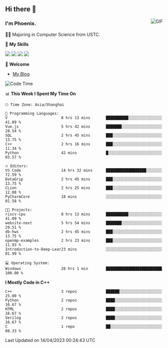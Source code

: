 ## Hi there 👋
<img align="right" alt="GIF" src="https://raw.githubusercontent.com/JoeyBling/JoeyBling/master/pic/pusheencode.gif" />

### I'm Phoenix.

👨‍🎓 Majoring in Computer Science from USTC.

🌟 **My Skills**

![](https://img.shields.io/badge/-Python-3e74a2?style=flat-square&logo=Python&logoColor=fff)
![](https://img.shields.io/badge/-C++-9f62a5?style=flat&logo=cplusplus&logoColor=white)
![](https://img.shields.io/badge/-Linux-185886?style=flat-square&logo=Linux&logoColor=fff)
![](https://img.shields.io/badge/-Rust-ff4136?style=flat-square&logo=Rust&logoColor=fff)

💬 **Welcome**

- [My Blog](https://ysy-phoenix.github.io/)

<!--START_SECTION:waka-->
![Code Time](http://img.shields.io/badge/Code%20Time-76%20hrs%2029%20mins-blue)

📊 **This Week I Spent My Time On** 

```text
🕑︎ Time Zone: Asia/Shanghai

💬 Programming Languages: 
V                        8 hrs 13 mins       ██████████░░░░░░░░░░░░░░░   41.09 % 
Vue.js                   5 hrs 42 mins       ███████░░░░░░░░░░░░░░░░░░   28.54 % 
SQL                      2 hrs 45 mins       ███░░░░░░░░░░░░░░░░░░░░░░   13.75 % 
C++                      2 hrs 16 mins       ███░░░░░░░░░░░░░░░░░░░░░░   11.34 % 
Python                   42 mins             █░░░░░░░░░░░░░░░░░░░░░░░░   03.57 % 

🔥 Editors: 
VS Code                  14 hrs 32 mins      ██████████████████░░░░░░░   72.59 % 
DataGrip                 2 hrs 45 mins       ███░░░░░░░░░░░░░░░░░░░░░░   13.75 % 
CLion                    2 hrs 25 mins       ███░░░░░░░░░░░░░░░░░░░░░░   12.08 % 
PyCharmCore              18 mins             ░░░░░░░░░░░░░░░░░░░░░░░░░   01.58 % 

🐱‍💻 Projects: 
riscv-cpu                8 hrs 13 mins       ██████████░░░░░░░░░░░░░░░   41.09 % 
website-next             5 hrs 54 mins       ███████░░░░░░░░░░░░░░░░░░   29.51 % 
db-hws                   2 hrs 45 mins       ███░░░░░░░░░░░░░░░░░░░░░░   13.75 % 
openmp-examples          2 hrs 23 mins       ███░░░░░░░░░░░░░░░░░░░░░░   11.93 % 
Introduction-to-Deep-Lear23 mins             ░░░░░░░░░░░░░░░░░░░░░░░░░   01.99 % 

💻 Operating System: 
Windows                  20 hrs 1 min        █████████████████████████   100.00 % 
```

**I Mostly Code in C++** 

```text
C++                      3 repos             ██████░░░░░░░░░░░░░░░░░░░   25.00 % 
Python                   2 repos             ████░░░░░░░░░░░░░░░░░░░░░   16.67 % 
HTML                     2 repos             ████░░░░░░░░░░░░░░░░░░░░░   16.67 % 
Verilog                  2 repos             ████░░░░░░░░░░░░░░░░░░░░░   16.67 % 
C                        1 repo              ██░░░░░░░░░░░░░░░░░░░░░░░   08.33 % 
```




 Last Updated on 14/04/2023 00:24:43 UTC
<!--END_SECTION:waka-->

<!--
**ysy-phoenix/ysy-phoenix** is a ✨ _special_ ✨ repository because its `README.md` (this file) appears on your GitHub profile.

Here are some ideas to get you started:

- 🔭 I’m currently working on ...
- 🌱 I’m currently learning ...
- 👯 I’m looking to collaborate on ...
- 🤔 I’m looking for help with ...
- 💬 Ask me about ...
- 📫 How to reach me: ...
- 😄 Pronouns: ...
- ⚡ Fun fact: ...
-->
